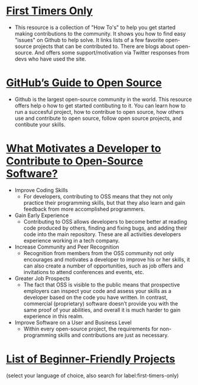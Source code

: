 # [First Timers Only](https://www.firsttimersonly.com/)
- This resource is a collection of "How To's" to help you get started making contributions to the community. It shows you how to find easy "issues" on Github to help solve. It links lists of a few favorite open-source projects that can be contributed to. There are blogs about open-source. And offers some support/motivation via Twitter responses from devs who have used the site.

# [GitHub’s Guide to Open Source](https://github.com/open-source)
- Github is the largest open-source community in the world. This resource offers help o how to get started contibuting to it. You can learn how to run a succesful project, how to contribue to open source, how others use and contribute to open source, follow open source projects, and contibute your skills.

# [What Motivates a Developer to Contribute to Open-Source Software?](https://clearcode.cc/blog/why-developers-contribute-open-source-software/)
- Improve Coding Skills
  - For developers, contributing to OSS means that they not only practice their programming skills, but that they also learn and gain feedback from more accomplished programmers.
- Gain Early Experience
  - Contributing to OSS allows developers to become better at reading code produced by others, finding and fixing bugs, and adding their code into the main repository. These are all activities developers experience working in a tech company.
- Increase Community and Peer Recognition
  - Recognition from members from the OSS community not only encourages and motivates a developer to improve his or her skills, it can also create a number of opportunities, such as job offers and invitations to attend conferences and events, etc.
- Greater Job Prospects
  - The fact that OSS is visible to the public means that prospective employers can inspect your code and assess your skills as a developer based on the code you have written. In contrast, commercial (proprietary) software doesn’t provide you with the same proof of your abilities, and overall it is much harder to gain experience in this realm.
- Improve Software on a User and Business Level
  - Within every open-source project, the requirements for non-programming skills and contributions are just as necessary.


# [List of Beginner-Friendly Projects](https://github.com/search?q=label%3Agood-first-issue+archived%3Afalse)
(select your language of choice, also search for label:first-timers-only)